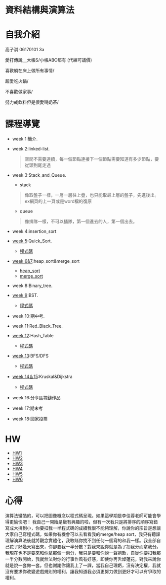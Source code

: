 # 資料結構與演算法


# 自我介紹  
高子淇 06170101 3a  

  愛打傳說＿大帳S/小帳ABC都有  (代練可議價) 
  
  喜歡躺在床上做所有事情/
  
  超愛吃火鍋/
  
  不喜歡做家事/
  
  努力戒飲料但是很愛喝奶茶/
  
# 課程導覽
- week 1:簡介. 
- week 2:linked-list.
  >空間不需要連續，每一個節點連接下一個節點需要知道有多少節點，要從頭到尾走過
- week 3:Stack_and_Queue. 
  * stack
  >像取盤子一樣，一層一層往上疊，也只能取最上層的盤子，先進後出。ex網頁的上一頁或是word檔的復原
  * queue
  >像排隊一樣，不可以插隊，第一個進去的人，第一個出去。
- week 4:insertion_sort
- [week 5](https://github.com/tzuchyi/class_exercise/tree/master/HW1):Quick_Sort.
   * [程式碼](https://github.com/tzuchyi/class_exercise/blob/master/HW1/QuickSort_change.ipynb)
- [week 6&7](https://github.com/tzuchyi/class_exercise/tree/master/HW2):heap_sort&merge_sort  

    * [heap_sort](https://github.com/tzuchyi/class_exercise/blob/master/HW2/heap_sort_06170101.py)
    * [merge_sort](https://github.com/tzuchyi/class_exercise/blob/master/HW2/merge_sort_06170101.py)
- week 8:Binary_tree. 
- [week 9](https://github.com/tzuchyi/class_exercise/blob/master/HW3/Binary_Search_Tree_%E6%96%B0%E5%A2%9E%E5%88%AA%E9%99%A4%E6%9F%A5%E8%A9%A2%E4%BF%AE%E6%94%B9%E5%8A%9F%E8%83%BD%E8%AA%AA%E6%98%8E.ipynb):BST.  

   * [程式碼](https://github.com/tzuchyi/class_exercise/blob/master/HW3/binary_search_tree_06170101.py)
- week 10:期中考. 
- week 11:Red_Black_Tree. 
- [week 12](https://github.com/tzuchyi/class_exercise/blob/master/HW4/hash_table%E8%A3%BD%E4%BD%9C.ipynb):Hash_Table  

   * [程式碼](https://github.com/tzuchyi/class_exercise/blob/master/HW4/hash_table_06170101.py)
- [week 13](https://github.com/tzuchyi/class_exercise/blob/master/HW5/BFS_DFS%E6%B5%81%E7%A8%8B%E5%9C%96.ipynb):BFS/DFS  

   * [程式碼](https://github.com/tzuchyi/class_exercise/blob/master/HW5/BFS_06170101.pyy)
- [week 14＆15](https://github.com/tzuchyi/class_exercise/blob/master/HW6/Dijkstra_06170101.py):Kruskal&Dijkstra
   * [程式碼](HW6/Dijkstra_06170108.py)
- week 16:分享區塊鏈作品
- week 17:期末考
- week 18:回家投票


# HW
- [HW1](https://github.com/hello02923/lai/blob/master/HW1/readme.md)
- [HW2](https://github.com/tzuchyi/class_exercise/tree/master/HW2)
- [HW3](https://github.com/tzuchyi/class_exercise/tree/master/HW3) 
- [HW4](https://github.com/tzuchyi/class_exercise/tree/master/HW4)
- [HW5](https://github.com/tzuchyi/class_exercise/tree/master/HW5)
- [HW6](https://github.com/tzuchyi/class_exercise/tree/master/HW6)

# 心得
演算法蠻酷的，可以把圖像概念以程式碼呈現。如果這學期是李佳蓉老師可能會學得更愉快吧！
我自己一開始是蠻有興趣的啦，但有一次我只是將排序的順序寫錯寫成大排到小，你要扣我一半程式碼的成績我很不能夠理解，你說你的宗旨是想讓大家自己寫程式碼，如果你有機會可以去看看我的merge/heap sort，我只有聽課理解演算法後就將觀念實體化，我敢賭你找不到任何一個寫的和我一樣。我全部自己花了好幾天寫出來，你卻要我一半分數？對我來說你就是為了扣我分而拿我分。我現在也不是要來和你拿那個一兩分，我只是要和你說一聲抱歉，自從你要扣我那一半分數開始，我就無法對你的行事作風有好感，即使你再舌燦蓮花，對我來說你就是說一套做一套。但也謝謝你讓我上了一課，當我自己理虧，沒有決定權，我就沒有要求你改變遊戲規則的權利，讓我知道我必須更努力做到更好才可以有爭取的權利。
